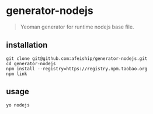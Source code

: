 # generator-nodejs
> Yeoman generator for runtime nodejs base file.

## installation
```shell
git clone git@github.com:afeiship/generator-nodejs.git
cd generator-nodejs
npm install --registry=https://registry.npm.taobao.org
npm link
```

## usage
```shell
yo nodejs
```
